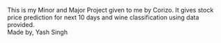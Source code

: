 This is my Minor and Major Project given to me by Corizo. It gives stock price prediction for next 10 days and wine classification using data provided.
<br>
Made by, Yash Singh
